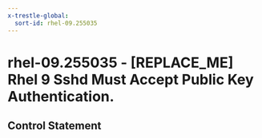 ```yaml
---
x-trestle-global:
  sort-id: rhel-09.255035
---
```


# rhel-09.255035 - \[REPLACE_ME\] Rhel 9 Sshd Must Accept Public Key Authentication.

## Control Statement
